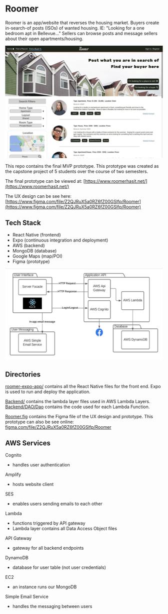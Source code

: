 # Roomer

Roomer is an app/website that reverses the housing market. Buyers create in-search-of posts (ISOs) of wanted housing. IE: "Looking for a one bedroom apt in Bellevue..." Sellers can browse posts and message sellers about their open apartments/housing.

[![](/misc-resources/README-homepage.jpg)](https://www.figma.com/file/Z2QJRuX5a0RZ6fZ00GSlfp/Roomer)

This repo contains the final MVP prototype. This prototype was created as the capstone project of 5 students over the course of two semesters.

The final prototype can be viewed at: [https://www.roomerhasit.net/](https://www.roomerhasit.net/)

The UX design can be see here: [https://www.figma.com/file/Z2QJRuX5a0RZ6fZ00GSlfp/Roomer](https://www.figma.com/file/Z2QJRuX5a0RZ6fZ00GSlfp/Roomer)

## Tech Stack

- React Native (frontend)
- Expo (continuous integration and deployment)
- AWS (backend)
- MongoDB (database)
- Google Maps (map/POI)
- Figma (prototype)

![](misc-resources/tech-stack.jpg)

## Directories

[roomer-expo-app/](roomer-expo-app/) contains all the React Native files for the front end. Expo is used to run and deploy the application.

[Backend/](Backend/) contains the lambda layer files used in AWS Lambda Layers. [Backend/DAO/Dao](Backend/DAO/Dao) contains the code used for each Lambda Function.

[Roomer.fig](Roomer.fig) contains the Figma file of the UX design and prototype. This prototype can also be see online: [figma.com/file/Z2QJRuX5a0RZ6fZ00GSlfp/Roomer](https://www.figma.com/file/Z2QJRuX5a0RZ6fZ00GSlfp/Roomer)

## AWS Services

Cognito

- handles user authentication

Amplify

- hosts website client

SES

- enables users sending emails to each other

Lambda

- functions triggered by API gateway
- Lambda layer contains all Data Access Object files

API Gateway

- gateway for all backend endpoints

DynamoDB

- database for user table (not user credentials)

EC2

- an instance runs our MongoDB

Simple Email Service

- handles the messaging between users
